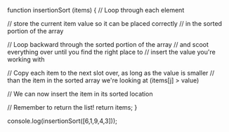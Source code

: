 
function insertionSort (items) {
  // Loop through each element

  // store the current item value so it can be placed correctly
  // in the sorted portion of the array

  // Loop backward through the sorted portion of the array
  // and scoot everything over until you find the right place to
  // insert the value you're working with

  // Copy each item to the next slot over, as long as the value is smaller
  // than the item in the sorted array we're looking at (items[j] > value)

  // We can now insert the item in its sorted location

  // Remember to return the list!
  return items;
}

console.log(insertionSort([6,1,9,4,3]));
